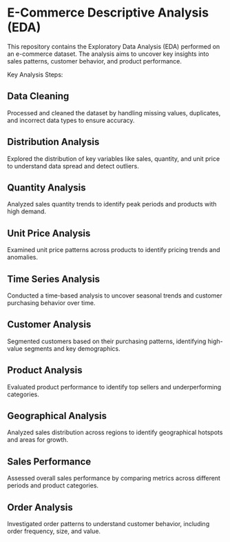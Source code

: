 
# E-Commerce Descriptive Analysis (EDA)

This repository contains the Exploratory Data Analysis (EDA) performed on an e-commerce dataset. The analysis aims 
to uncover key insights into sales patterns, customer behavior, and product performance.

Key Analysis Steps:

## Data Cleaning
 Processed and cleaned the dataset by handling missing values, duplicates, and incorrect data types to ensure accuracy.

## Distribution Analysis
 Explored the distribution of key variables like sales, quantity, and unit price to understand data spread and detect outliers.

## Quantity Analysis
 Analyzed sales quantity trends to identify peak periods and products with high demand.

## Unit Price Analysis
 Examined unit price patterns across products to identify pricing trends and anomalies.

## Time Series Analysis
 Conducted a time-based analysis to uncover seasonal trends and customer purchasing behavior over time.

## Customer Analysis
 Segmented customers based on their purchasing patterns, identifying high-value segments and key demographics.

## Product Analysis
 Evaluated product performance to identify top sellers and underperforming categories.
 
## Geographical Analysis
 Analyzed sales distribution across regions to identify geographical hotspots and areas for growth.

## Sales Performance
 Assessed overall sales performance by comparing metrics across different periods and product categories.

## Order Analysis
 Investigated order patterns to understand customer behavior, including order frequency, size, and value.

